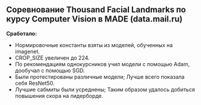 ## Соревнование Thousand Facial Landmarks по курсу Computer Vision в MADE (data.mail.ru)

__Сработало:__

- Нормировочные константы взяты из моделей, обученных на imagenet.
- CROP_SIZE увеличен до 224.
- По рекомендациям однокурсников учил модели с помощью Adam, дообучал с помощью SGD.
- Были протестированы различные модели; Лучше всего показала себя ResNet50.
- Лучшие сабмиты были усреднены; Таким образом удалось добиться повышения скора на лидерборде.
